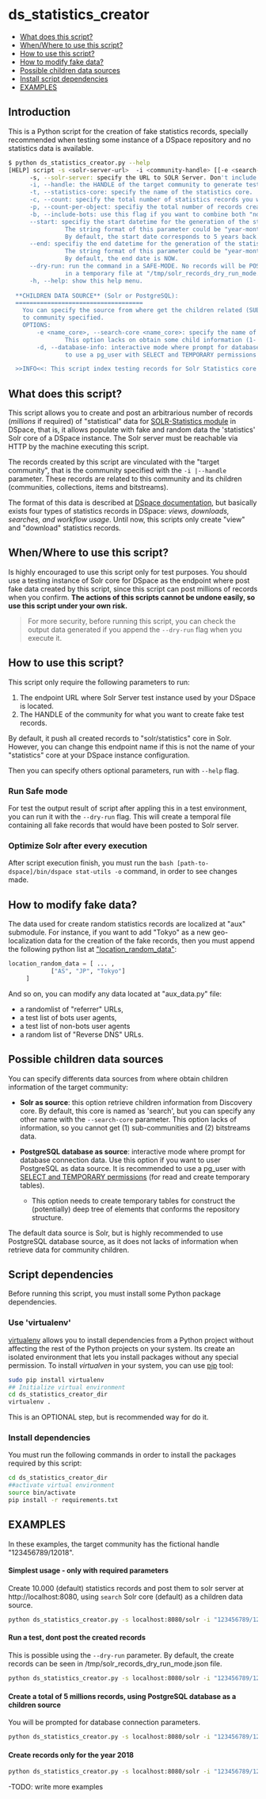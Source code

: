 # ds_statistics_creator

* [What does this script?](#what-does-this-script)
* [When/Where to use this script?](#whenwhere-to-use-this-script)
* [How to use this script?](#how-to-use-this-script)
* [How to modify fake data?](#how-to-modify-fake-data)
* [Possible children data sources](#possible-children-data-sources)
* [Install script dependencies](#script-dependencies)
* [EXAMPLES](#examples)

## Introduction

This is a Python script for the creation of fake statistics records, specially recommended when testing some instance of a DSpace repository and no statistics data is available.

```bash
$ python ds_statistics_creator.py --help
[HELP] script -s <solr-server-url>  -i <community-handle> [[-e <search-core>| -d] -t <statistics-core> -c <count> --start <date> --end <date> -b --dry-run] 
      -s, --solr-server: specify the URL to SOLR Server. Don't include the core name, i.e. 'http:localhost:7080/solr'.
      -i, --handle: the HANDLE of the target community to generate test statistics records.
      -t, --statistics-core: specify the name of the statistics core. 'statistics' is the default.
      -c, --count: specify the total number of statistics records you want to create. Mutually exclusive with "--count-per-object" option. Defaults to 10000.
      -p, --count-per-object: specifiy the total number of records created by every child object of the target community. This option is mutually exclusive with "--count" option.
      -b, --include-bots: use this flag if you want to combine both "normal" and "of known bots/crawlers" User Agents in created records.
      --start: specifiy the start datetime for the generation of the statistics records. This date must be lesser than NOW or the --end date parameter.
                The string format of this parameter could be "year-month-date" or "year-month-date hour:minutes:seconds". I.e. "2019-01-21" or "2019-01-21 12:50:00".
                By default, the start date corresponds to 5 years back.
      --end: specifiy the end datetime for the generation of the statistics records. This date must be bigger than --start date parameter but must not be bigger than NOW.
                The string format of this parameter could be "year-month-date" or "year-month-date hour:minutes:seconds". I.e. "2019-01-21" or "2019-01-21 12:50:00".
                By default, the end date is NOW.
      --dry-run: run the command in a SAFE-MODE. No records will be POSTed to Solr server. The records created will be seen
                in a temporary file at "/tmp/solr_records_dry_run_mode.json".
      -h, --help: show this help menu.
    
  **CHILDREN DATA SOURCE** (Solr or PostgreSQL):
  ====================================
    You can specify the source from where get the children related (SUB-COMMUNITIES, COLLECTIONS, ITEMS, BITSTREAMS)
    to community specified.
    OPTIONS:
        -e <name_core>, --search-core <name_core>: specify the name of the search core. 'search' is the default. Use this option if you want to use SOLR as data source.
                This option lacks on obtain some child information (1- Cannot obtain subcommunities info, 2- Cannot obtain bitstreams info).
        -d, --database-info: interactive mode where prompt for database connection data. Use this option if you want to user PostgreSQL as data source. It is recommended
                to use a pg_user with SELECT and TEMPORARY permissions (for read and create temporary tables).

  >>INFO<<: This script index testing records for Solr Statistics core in DSpace. By default, it generates testing records within the date lapse of five years until now.
```

## What does this script?
This script allows you to create and post an arbitrarious number of records (*millions* if required) of "statistical" data for [SOLR-Statistics module](https://wiki.duraspace.org/display/DSDOC6x/SOLR+Statistics) in DSpace, that is, it allows populate with fake and random data the 'statistics' Solr core of a DSpace instance. The Solr server must be reachable via HTTP by the machine executing this script.

The records created by this script are vinculated with the "target community", that is the community specified with the `-i |--handle` parameter. These records are related to this community and its children (communities, collections, items and bitstreams).

The format of this data is described at [DSpace documentation](https://wiki.duraspace.org/display/DSDOC6x/SOLR+Statistics#SOLRStatistics-Whatisexactlybeinglogged?), but basically exists four types of statistics records in DSpace: *views, downloads, searches, and workflow usage*. Until now, this scripts only create "view" and "download" statistics records.

## When/Where to use this script?
Is highly encouraged to use this script only for test purposes. You should use a testing instance of Solr core for DSpace as the endpoint where post fake data created by this script, since this script can post millions of records when you confirm. **The actions of this scripts cannot be undone easily, so use this script under your own risk.**

> For more security, before running this script, you can check the output data generated if you append the `--dry-run` flag when you execute it. 

## How to use this script?
This script only require the following parameters to run:
1. The endpoint URL where Solr Server test instance used by your DSpace is located.
2. The HANDLE of the community for what you want to create fake test records.

By default, it push all created records to "solr/statistics" core in Solr. However, you can change this endpoint name if this is not the name of your "statistics" core at your DSpace instance configuration. 

Then you can specify others optional parameters, run with `--help` flag.

### Run Safe mode
For test the output result of script after appling this in a test environment, you can run it with the `--dry-run` flag. This will create a temporal file containing all fake records that would have been posted to Solr server.

### Optimize Solr after every execution

After script execution finish, you must run the `bash [path-to-dspace]/bin/dspace stat-utils -o` command, in order to see changes made.

## How to modify fake data?

The data used for create random statistics records are localized at "aux" submodule. For instance, if you want to add "Tokyo" as a new geo-localization data for the creation of the fake records, then you must append the following python list at ["location_random_data"](https://github.com/FacundoAdorno/ds_statistics_creator/blob/770c237236b521a144a074203736883aeb68abce/aux/aux_data.py#L11):
```python
location_random_data = [ ... ,
            ["AS", "JP", "Tokyo"]
     ]
```
And so on, you can modify any data located at "aux_data.py" file:
* a randomlist of "referrer" URLs,
* a test list of bots user agents,
* a test list of non-bots user agents
* a random list of "Reverse DNS" URLs.

## Possible children data sources

You can specify differents data sources from where obtain children information of the target community:

* **Solr as source**: this option retrieve children information from Discovery core. By default, this core is named as 'search', but you can specify any other name with the `--search-core` parameter. This option lacks of information, so you cannot get (1) sub-communities and (2) bitstreams data.

* **PostgreSQL database as source**: interactive mode where prompt for database connection data. Use this option if you want to user PostgreSQL as data source. It is recommended to use a pg_user with [SELECT and TEMPORARY permissions](https://www.postgresql.org/docs/10/sql-grant.html#SQL-GRANT-DESCRIPTION-OBJECTS) (for read and create temporary tables).
  * This option needs to create temporary tables for construct the (potentially) deep tree of elements that conforms the repository structure.

The default data source is Solr, but is highly recommended to use PostgreSQL database source, as it does not lacks of information when retrieve data for community children.

## Script dependencies

Before running this script, you must install some Python package dependencies.

### Use 'virtualenv'

[virtualenv](https://pypi.org/project/virtualenv/) allows you to install dependencies from a Python project without affecting the rest of the Python projects on your system. Its create an isolated environment that lets you install packages without any special permission. To install *virtualven* in your system, you can use [pip](https://pip.pypa.io/en/stable/) tool:
```bash
sudo pip install virtualenv
## Initialize virtual environment
cd ds_statistics_creator_dir
virtualenv .
```
This is an OPTIONAL step, but is recommended way for do it.

### Install dependencies
You must run the following commands in order to install the packages required by this script:
```bash
cd ds_statistics_creator_dir
##activate virtual environment
source bin/activate
pip install -r requirements.txt
```

## EXAMPLES

In these examples, the target community has the fictional handle "123456789/12018".

#### Simplest usage - only with required parameters
Create 10.000 (default) statistics records and post them to solr server at http://localhost:8080, using `search` Solr core (default) as a children data source.  
```bash
python ds_statistics_creator.py -s localhost:8080/solr -i "123456789/12018"
```
   
#### Run a test, dont post the created records
This is possible using the `--dry-run` parameter. By default, the create records can be seen in /tmp/solr_records_dry_run_mode.json file.
```bash
python ds_statistics_creator.py -s localhost:8080/solr -i "123456789/12018" --dry-run
```

#### Create a total of 5 millions records, using PostgreSQL database as a children source
You will be prompted for database connection parameters.
```bash
python ds_statistics_creator.py -s localhost:8080/solr -i "123456789/12018" -c 5000000 -d
```

#### Create records only for the year 2018

```bash
python ds_statistics_creator.py -s localhost:8080/solr -i "123456789/12018" --start "2018-01-01 00:00:00" --end "2018-12-31 23:59:59"
```


-TODO: write more examples

